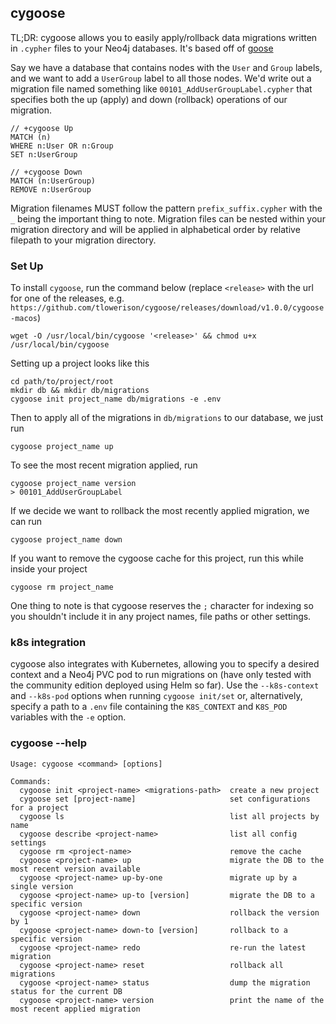 ## cygoose

TL;DR: cygoose allows you to easily apply/rollback data migrations written in `.cypher` files to your Neo4j databases. It's based off of [goose](https://bitbucket.org/liamstask/goose)

Say we have a database that contains nodes with the `User` and `Group` labels, and we want to add a `UserGroup` label to all those nodes. We'd write out a migration file named something like `00101_AddUserGroupLabel.cypher` that specifies both the up (apply) and down (rollback) operations of our migration.
```cypher
// +cygoose Up
MATCH (n)
WHERE n:User OR n:Group
SET n:UserGroup

// +cygoose Down
MATCH (n:UserGroup)
REMOVE n:UserGroup
```
Migration filenames MUST follow the pattern `prefix_suffix.cypher` with the `_` being the important thing to note. Migration files can be nested within your migration directory and will be applied in alphabetical order by relative filepath to your migration directory.

### Set Up
To install `cygoose`, run the command below (replace `<release>` with the url for one of the releases, e.g. `https://github.com/tlowerison/cygoose/releases/download/v1.0.0/cygoose-macos`)
```
wget -O /usr/local/bin/cygoose '<release>' && chmod u+x /usr/local/bin/cygoose
```

Setting up a project looks like this
```
cd path/to/project/root
mkdir db && mkdir db/migrations
cygoose init project_name db/migrations -e .env
```

Then to apply all of the migrations in `db/migrations` to our database, we just run
```
cygoose project_name up
```
To see the most recent migration applied, run
```
cygoose project_name version
> 00101_AddUserGroupLabel
```
If we decide we want to rollback the most recently applied migration, we can run
```
cygoose project_name down
```
If you want to remove the cygoose cache for this project, run this while inside your project
```
cygoose rm project_name
```

One thing to note is that cygoose reserves the `;` character for indexing so you shouldn't include it in any project names, file paths or other settings.

### k8s integration
cygoose also integrates with Kubernetes, allowing you to specify a desired context and a Neo4j PVC pod to run migrations on (have only tested with the community edition deployed using Helm so far). Use the `--k8s-context` and `--k8s-pod` options when running `cygoose init/set` or, alternatively, specify a path to a `.env` file containing the `K8S_CONTEXT` and `K8S_POD` variables with the `-e` option.

### cygoose --help
```
Usage: cygoose <command> [options]

Commands:
  cygoose init <project-name> <migrations-path>  create a new project
  cygoose set [project-name]                     set configurations for a project
  cygoose ls                                     list all projects by name
  cygoose describe <project-name>                list all config settings
  cygoose rm <project-name>                      remove the cache
  cygoose <project-name> up                      migrate the DB to the most recent version available
  cygoose <project-name> up-by-one               migrate up by a single version
  cygoose <project-name> up-to [version]         migrate the DB to a specific version
  cygoose <project-name> down                    rollback the version by 1
  cygoose <project-name> down-to [version]       rollback to a specific version
  cygoose <project-name> redo                    re-run the latest migration
  cygoose <project-name> reset                   rollback all migrations
  cygoose <project-name> status                  dump the migration status for the current DB
  cygoose <project-name> version                 print the name of the most recent applied migration
```
